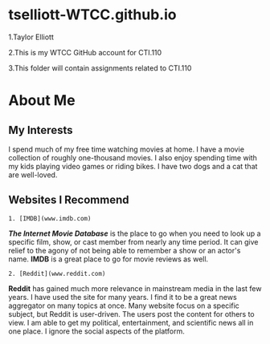 # tselliott-WTCC.github.io

1.Taylor Elliott

2.This is my WTCC GitHub account for CTI.110

3.This folder will contain assignments related to CTI.110

# About Me

## My Interests  
 I spend much of my free time watching movies at home. I have a movie collection of roughly one-thousand movies.  I also enjoy spending time with my kids playing video games or riding bikes. I have two dogs and a cat that are well-loved.

## Websites I Recommend
  
	1. [IMDB](www.imdb.com)  
 **_The Internet Movie Database_** is the place to go when you need to look up a specific film, show, or cast member from nearly any time period. It can give relief to the agony of not being able to remember a show or an actor's name. **IMDB** is a great place to go for movie reviews as well.

	2. [Reddit](www.reddit.com)  
 **Reddit** has gained much more relevance in mainstream media in the last few years. I have used the site for many years. I find it to be a great news aggregator on many topics at once. Many website focus on a  specific subject, but Reddit is user-driven. The users post the content   for others to view. I am able to get my political, entertainment, and scientific news all in one place. I ignore the social aspects of the platform.

	  